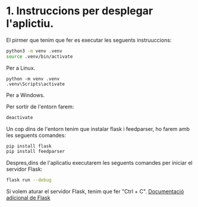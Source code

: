 # 1. Instruccions per desplegar l'aplictiu.
El pirmer que tenim que fer es executar les seguents instruuccions:
```bash
python3 -m venv .venv
source .venv/bin/activate
```
Per a Linux.
```batch
python -m venv .venv
.venv\Scripts\activate
```
Per a Windows.

Per sortir de l'entorn farem:
```bash
deactivate
```

Un cop dins de l'entorn tenim que instalar flask i feedparser, ho farem amb les seguents comandes:
```bash
pip install flask
pip install feedparser
```
Despres,dins de l'aplicatiu executarem les seguents comandes per iniciar el servidor Flask:
```bash
flask run --debug
```
Si volem aturar el servidor Flask, tenim que fer "Ctrl + C".
[Documentació adicional de Flask](https://flask.palletsprojects.com/en/3.0.x/)
